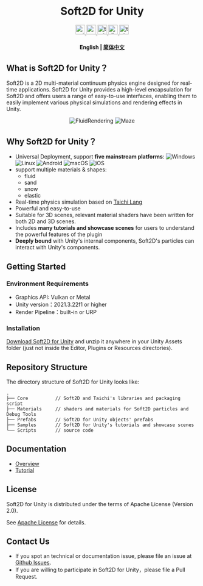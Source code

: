 <div align="center">
  <!-- <img height="150" src="https://github.com/taichi-dev/soft2d/blob/main/docs/images/logo_large.png"  /> -->
</div>

<h1 align="center">Soft2D for Unity</h1>

<div align="center">
  <a href="https://assetstore.unity.com/">
    <img src="http://img.shields.io/badge/-Unity%20Asset%20Store-feefff?style=for-the-badge&logo=unity&logoColor=000" height="25px" alt="unity logo" />
  </a>
  <a href="https://www.youtube.com/channel/UCUweEINecpOaM8HAKLvfBJA">
    <img src="https://img.shields.io/static/v1?message=Youtube&logo=youtube&label=&color=FF0000&logoColor=white&labelColor=&style=for-the-badge" height="25px" alt="youtube logo"  />
  </a>
  <a href=" https://twitter.com/soft2d_official">
    <img src="https://img.shields.io/static/v1?message=Twitter&logo=twitter&label=&color=1DA1F2&logoColor=white&labelColor=&style=for-the-badge" height="25px" alt="twitter logo"  />
  </a>
  <a href="https://discord.gg/JZwFWsuqKV">
    <img src="https://img.shields.io/static/v1?message=Discord&logo=discord&label=&color=5865F2&logoColor=white&labelColor=&style=for-the-badge" height="25px" alt="discord logo"  />
  </a>
  <a href="https://www.soft2d.tech/">
    <img src="http://img.shields.io/badge/-Official%20Website-feefff?style=for-the-badge&logo=taichigraphics&logoColor=000" height="25px" alt="taichi logo" />
  </a>
</div>

<h4 align="center">
    <p>
        <b>English</b> |
        <a href="https://github.com/taichi-dev/soft2d-for-unity/blob/main/README_CN.md">简体中文</a> 
    </p>
</h4>

## What is Soft2D for Unity？
Soft2D is a 2D multi-material continuum physics engine designed for real-time applications. Soft2D for Unity provides a high-level encapsulation for Soft2D and offers users a range of easy-to-use interfaces, enabling them to easily implement various physical simulations and rendering effects in Unity.

<div align="center">
<img src="Presentation/FluidRendering.gif" alt="FluidRendering"> <img src="Presentation/Maze.gif" alt="Maze">
</div>

## Why Soft2D for Unity？

- Universal Deployment, support **five mainstream platforms**:
  ![Windows](http://img.shields.io/badge/-Windows-0078D6?style=flat-square&logo=windows&logoColor=fff)
  ![Linux](http://img.shields.io/badge/-Linux-FCC624?style=flat-square&logo=linux&logoColor=000)
  ![Android](http://img.shields.io/badge/-Android-3DDC84?style=flat-square&logo=android&logoColor=fff)
  ![macOS](http://img.shields.io/badge/-macOS-15171a?style=flat-square&logo=macos&logoColor=fff)
  ![iOS](http://img.shields.io/badge/-iOS-1f1f1f?style=flat-square&logo=ios&logoColor=fff)
- support multiple materials & shapes: 
  - fluid
  - sand
  - snow
  - elastic
- Real-time physics simulation based on [Taichi Lang](https://github.com/taichi-dev/taichi)
- Powerful and easy-to-use
- Suitable for 3D scenes, relevant material shaders have been written for both 2D and 3D scenes.
- Includes **many tutorials and showcase scenes** for users to understand the powerful features of the plugin
- **Deeply bound** with Unity's internal components, Soft2D's particles can interact with Unity's components.

## Getting Started

### Environment Requirements

- Graphics API: Vulkan or Metal
- Unity version：2021.3.22f1 or higher
- Render Pipeline：built-in or URP 

### Installation

[Download Soft2D for Unity](https://github.com/taichi-dev/soft2d-for-unity/releases/download/v0.1.0/Soft2D.v0.1.0.7z) and unzip it anywhere in your Unity Assets folder (just not inside the Editor, Plugins or Resources directories).

## Repository Structure

The directory structure of Soft2D for Unity looks like:

```
.
├── Core          // Soft2D and Taichi's libraries and packaging script
├── Materials     // shaders and materials for Soft2D particles and Debug Tools
├── Prefabs       // Soft2D for Unity objects' prefabs
├── Samples       // Soft2D for Unity's tutorials and showcase scenes
└── Scripts       // source code
```

## Documentation

- [Overview](https://github.com/taichi-dev/soft2d-for-unity/blob/main/Docs/Simplified_Chinese/Overview.md)
- [Tutorial](https://github.com/taichi-dev/soft2d-for-unity/blob/main/Docs/Simplified_Chinese/Tutorials/Tutorial.md)

## License

Soft2D for Unity is distributed under the terms of Apache License (Version 2.0).

See [Apache License](https://github.com/taichi-dev/soft2d-for-unity/blob/main/LICENSE) for details.

## Contact Us

- If you spot an technical or documentation issue, please file an issue at [Github Issues](https://github.com/taichi-dev/soft2d-for-unity/issues).
- If you are willing to participate in Soft2D for Unity，please file a Pull Request.
